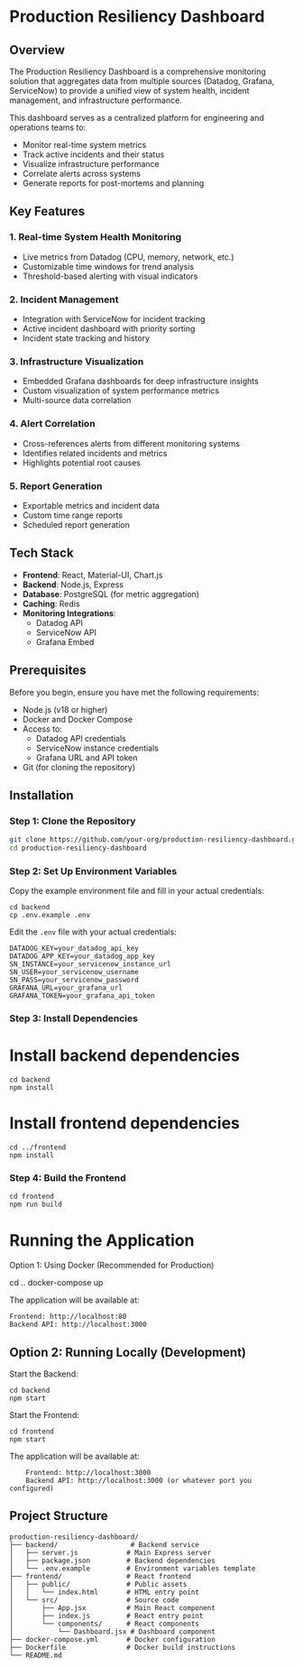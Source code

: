 # Production Resiliency Dashboard

## Overview

The Production Resiliency Dashboard is a comprehensive monitoring solution that aggregates data from multiple sources (Datadog, Grafana, ServiceNow) to provide a unified view of system health, incident management, and infrastructure performance.

This dashboard serves as a centralized platform for engineering and operations teams to:
- Monitor real-time system metrics
- Track active incidents and their status
- Visualize infrastructure performance
- Correlate alerts across systems
- Generate reports for post-mortems and planning

## Key Features

### 1. Real-time System Health Monitoring
- Live metrics from Datadog (CPU, memory, network, etc.)
- Customizable time windows for trend analysis
- Threshold-based alerting with visual indicators

### 2. Incident Management
- Integration with ServiceNow for incident tracking
- Active incident dashboard with priority sorting
- Incident state tracking and history

### 3. Infrastructure Visualization
- Embedded Grafana dashboards for deep infrastructure insights
- Custom visualization of system performance metrics
- Multi-source data correlation

### 4. Alert Correlation
- Cross-references alerts from different monitoring systems
- Identifies related incidents and metrics
- Highlights potential root causes

### 5. Report Generation
- Exportable metrics and incident data
- Custom time range reports
- Scheduled report generation

## Tech Stack

- **Frontend**: React, Material-UI, Chart.js
- **Backend**: Node.js, Express
- **Database**: PostgreSQL (for metric aggregation)
- **Caching**: Redis
- **Monitoring Integrations**:
  - Datadog API
  - ServiceNow API
  - Grafana Embed

## Prerequisites

Before you begin, ensure you have met the following requirements:

- Node.js (v18 or higher)
- Docker and Docker Compose
- Access to:
  - Datadog API credentials
  - ServiceNow instance credentials
  - Grafana URL and API token
- Git (for cloning the repository)

## Installation

### Step 1: Clone the Repository

```bash
git clone https://github.com/your-org/production-resiliency-dashboard.git
cd production-resiliency-dashboard
```

### Step 2: Set Up Environment Variables

Copy the example environment file and fill in your actual credentials:

```
cd backend
cp .env.example .env
```

Edit the `.env` file with your actual credentials:

```
DATADOG_KEY=your_datadog_api_key
DATADOG_APP_KEY=your_datadog_app_key
SN_INSTANCE=your_servicenow_instance_url
SN_USER=your_servicenow_username
SN_PASS=your_servicenow_password
GRAFANA_URL=your_grafana_url
GRAFANA_TOKEN=your_grafana_api_token
```

### Step 3: Install Dependencies


# Install backend dependencies

```
cd backend
npm install
```

# Install frontend dependencies

```
cd ../frontend
npm install
```

### Step 4: Build the Frontend

```
cd frontend
npm run build
```

# Running the Application

Option 1: Using Docker (Recommended for Production)


cd ..
docker-compose up

The application will be available at:

    Frontend: http://localhost:80
    Backend API: http://localhost:3000

## Option 2: Running Locally (Development)

Start the Backend:

```
cd backend
npm start
```

Start the Frontend:

```
cd frontend
npm start
```

The application will be available at:
```
    Frontend: http://localhost:3000
    Backend API: http://localhost:3000 (or whatever port you configured)
```

## Project Structure

```
production-resiliency-dashboard/
├── backend/                  # Backend service
│   ├── server.js            # Main Express server
│   ├── package.json         # Backend dependencies
│   └── .env.example         # Environment variables template
├── frontend/                # React frontend
│   ├── public/              # Public assets
│   │   └── index.html       # HTML entry point
│   └── src/                 # Source code
│       ├── App.jsx          # Main React component
│       ├── index.js         # React entry point
│       └── components/      # React components
│           └── Dashboard.jsx # Dashboard component
├── docker-compose.yml       # Docker configuration
├── Dockerfile               # Docker build instructions
└── README.md     
```
